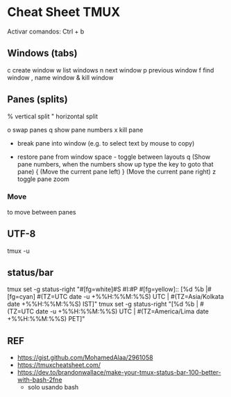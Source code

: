 # Cheat Sheet TMUX

Activar comandos: Ctrl + b

## Windows (tabs)
c  create window
w  list windows
n  next window
p  previous window
f  find window
,  name window
&  kill window

## Panes (splits)
%  vertical split
"  horizontal split

o  swap panes
q  show pane numbers
x  kill pane
+  break pane into window (e.g. to select text by mouse to copy)
-  restore pane from window
   space - toggle between layouts
<prefix> q (Show pane numbers, when the numbers show up type the key to goto that pane)
<prefix> { (Move the current pane left)
<prefix> } (Move the current pane right)
<prefix> z toggle pane zoom
### Move
<arrows> to move between panes
## UTF-8
tmux -u
## status/bar
tmux set -g status-right "#[fg=white]#S #I:#P #[fg=yellow]:: [%d %b |#[fg=cyan] #(TZ=UTC date -u +%%H:%%M:%%S) UTC | #(TZ=Asia/Kolkata date +%%H:%%M:%%S) IST]"
tmux set -g status-right "[%d %b | #(TZ=UTC date -u +%%H:%%M:%%S) UTC | #(TZ=America/Lima date +%%H:%%M:%%S) PET]"
## REF
- https://gist.github.com/MohamedAlaa/2961058
- https://tmuxcheatsheet.com/
- https://dev.to/brandonwallace/make-your-tmux-status-bar-100-better-with-bash-2fne
	- solo usando bash
